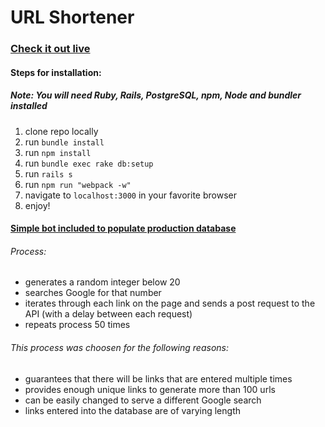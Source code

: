 # URL Shortener

### [Check it out live](http://bvus.herokuapp.com/)

#### Steps for installation:
##### Note: You will need Ruby, Rails, PostgreSQL, npm, Node and bundler installed
1. clone repo locally
2. run `bundle install`
3. run `npm install`
4. run `bundle exec rake db:setup`
5. run `rails s`
6. run `npm run "webpack -w"`
7. navigate to `localhost:3000` in your favorite browser
8. enjoy!

#### [Simple bot included to populate production database](https://github.com/keithm-thompson/bvus/blob/master/url_shortener/url_bot.rb)
  ###### Process: 
  * generates a random integer below 20
  * searches Google for that number
  * iterates through each link on the page and sends a post request to the API (with a delay between each request)
  * repeats process 50 times 
  
  ###### This process was choosen for the following reasons:
  * guarantees that there will be links that are entered multiple times
  * provides enough unique links to generate more than 100 urls
  * can be easily changed to serve a different Google search
  * links entered into the database are of varying length
